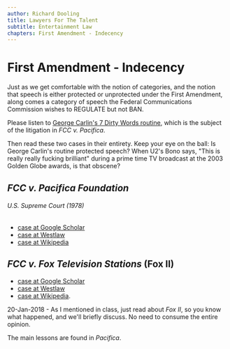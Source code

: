 ```yaml
---
author: Richard Dooling
title: Lawyers For The Talent
subtitle: Entertainment Law
chapters: First Amendment - Indecency
---
```


# First Amendment - Indecency

Just as we get comfortable with the notion of categories, 
and the notion that speech is either protected or unprotected under the First Amendment, 
along comes a category of speech the Federal Communications Commission wishes to REGULATE but not BAN. 

Please listen to [George Carlin's 7 Dirty Words routine][7dirty], 
which is the subject of the litigation in *FCC v. Pacifica*. 

Then read these two cases in their entirety. 
Keep your eye on the ball: 
Is George Carlin's routine protected speech? 
When U2's Bono says, "This is really really fucking brilliant" 
during a prime time TV broadcast at the 2003 Golden Globe awards, is that obscene?

## *FCC v. Pacifica Foundation*

###### U.S. Supreme Court (1978)

* [case at Google Scholar](http://scholar.google.com/scholar_case?case=9738309099999149495)
* [case at Westlaw][pacifica]
* [case at Wikipedia](https://en.wikipedia.org/wiki/FCC_v._Pacifica_Foundation)

## *FCC v. Fox Television Stations* (Fox II)

* [case at Google Scholar](http://scholar.google.com/scholar_case?case=9187101700166207966) 
* [case at Westlaw][fox]
* [case at Wikipedia](http://en.wikipedia.org/wiki/Federal_Communications_Commission_v._Fox_Television_Stations_(2012)).

20-Jan-2018 - As I mentioned in class, just read about *Fox II*,
so you know what happened, and we'll briefly discuss. 
No need to consume the entire opinion.

The main lessons are found in *Pacifica*.


[7dirty]:	http://www.youtube.com/watch?v=vbZhpf3sQxQ	"George Carlin Seven Dirty Words"
[fox]:		http://lawschool.westlaw.com/shared/westlawRedirect.aspx?task=find\&cite=132+S.Ct.+2307\&appflag=67.12	"FCC v. Fox"
[pacifica]:	http://lawschool.westlaw.com/shared/westlawRedirect.aspx?task=find\&cite=98sct3026\&appflag=67.12	"FCC v. Pacifica"

<!-- BEGIN COMMENT -->

<!--

-->

<!-- END COMMENT -->


